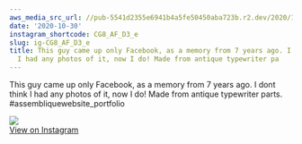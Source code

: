 ```yaml
---
aws_media_src_url: //pub-5541d2355e6941b4a5fe50450aba723b.r2.dev/2020/10/2020-10-30_03-38-47_UTC.jpg
date: '2020-10-30'
instagram_shortcode: CG8_AF_D3_e
slug: ig-CG8_AF_D3_e
title: This guy came up only Facebook, as a memory from 7 years ago. I dont think
  I had any photos of it, now I do! Made from antique typewriter pa
---
```


This guy came up only Facebook, as a memory from 7 years ago. I dont think I had any photos of it, now I do! Made from antique typewriter parts. #assembliquewebsite\_portfolio 

![](//pub-5541d2355e6941b4a5fe50450aba723b.r2.dev/2020/10/2020-10-30_03-38-47_UTC.jpg)   
[View on Instagram](https://www.instagram.com/p/CG8_AF_D3_e/)